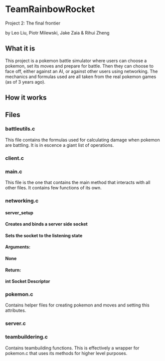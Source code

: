 # TeamRainbowRocket
Project 2: The final frontier

by Leo Liu, Piotr Milewski, Jake Zaia & Rihui Zheng

## What it is
This project is a pokemon battle simulator where users can choose a pokemon, set its moves and prepare for battle. Then they can choose to face off, either against an AI, or against other users using networking. The mechanics and formulas used are all taken from the real pokemon games (as of 3 years ago).

## How it works


## Files

### battleutils.c
This file contains the formulas used for calculating damage when pokemon are battling. It is in escence a giant list of operations.

### client.c

### main.c
This file is the one that contains the main method that interacts with all other files. It contains few functions of its own.

### networking.c

#### server_setup
####  Creates and binds a server side socket
####    Sets the socket to the listening state
####  Arguments:
####    None
####  Return:
####    int Socket Descriptor

### pokemon.c
Contains helper files for creating pokemon and moves and setting this attributes.

### server.c

### teambuildering.c
Contains teambuilding functions. This is effectively a wrapper for pokemon.c that uses its methods for higher level purposes.
